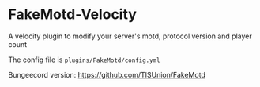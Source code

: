 # FakeMotd-Velocity

A velocity plugin to modify your server's motd, protocol version and player count

The config file is `plugins/FakeMotd/config.yml`

Bungeecord version: https://github.com/TISUnion/FakeMotd
